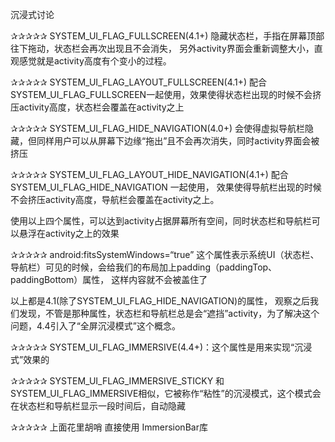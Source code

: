 沉浸式讨论

✰✰✰✰✰
SYSTEM_UI_FLAG_FULLSCREEN(4.1+)
隐藏状态栏，手指在屏幕顶部往下拖动，状态栏会再次出现且不会消失，
另外activity界面会重新调整大小，直观感觉就是activity高度有个变小的过程。

✰✰✰✰✰
SYSTEM_UI_FLAG_LAYOUT_FULLSCREEN(4.1+)
配合SYSTEM_UI_FLAG_FULLSCREEN一起使用，效果使得状态栏出现的时候不会挤压activity高度，状态栏会覆盖在activity之上

✰✰✰✰✰
SYSTEM_UI_FLAG_HIDE_NAVIGATION(4.0+)
会使得虚拟导航栏隐藏，但同样用户可以从屏幕下边缘“拖出”且不会再次消失，同时activity界面会被挤压

✰✰✰✰✰
SYSTEM_UI_FLAG_LAYOUT_HIDE_NAVIGATION(4.1+)
配合 SYSTEM_UI_FLAG_HIDE_NAVIGATION 一起使用，
效果使得导航栏出现的时候不会挤压activity高度，导航栏会覆盖在activity之上。

使用以上四个属性，可以达到activity占据屏幕所有空间，同时状态栏和导航栏可以悬浮在activity之上的效果

✰✰✰✰✰
android:fitsSystemWindows=“true”
这个属性表示系统UI（状态栏、导航栏）可见的时候，会给我们的布局加上padding（paddingTop、paddingBottom）属性，
这样内容就不会被盖住了


以上都是4.1(除了SYSTEM_UI_FLAG_HIDE_NAVIGATION)的属性，
观察之后我们发现，不管是那种属性，状态栏和导航栏总是会“遮挡”activity，为了解决这个问题，4.4引入了“全屏沉浸模式”这个概念。

✰✰✰✰✰
SYSTEM_UI_FLAG_IMMERSIVE(4.4+)：这个属性是用来实现“沉浸式”效果的

✰✰✰✰✰
SYSTEM_UI_FLAG_IMMERSIVE_STICKY 
和SYSTEM_UI_FLAG_IMMERSIVE相似，它被称作“粘性”的沉浸模式，这个模式会在状态栏和导航栏显示一段时间后，自动隐藏


✰✰✰✰✰ 上面花里胡哨   直接使用 ImmersionBar库



